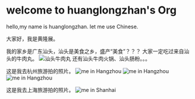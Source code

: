 # welcome to huanglongzhan's Org

hello,my name is huanglongzhan.
let me use Chinese.

大家好，我是黄隆展。

我的家乡是广东汕头，汕头是美食之乡，盛产“美食”？？？
大家一定吃过来自汕头的牛肉丸。
<img src="assets/beefball.png" alt="汕头牛肉丸" />
还有汕头牛肉火锅、汕头肠粉。。。

这是我去杭州旅游拍的照片。
<img src="assets/pic1.png" alt="me in Hangzhou" />
<img src="assets/pic2.png" alt="me in Hangzhou" />
<img src="assets/pic3.png" alt="me in Hangzhou" />


这是我去上海旅游拍的照片。
<img src="assets/shanhai.png" alt="me in Shanhai" />
